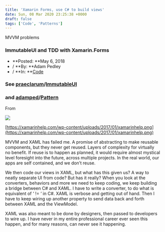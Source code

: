 ```yaml
---
title: 'Xamarin Forms, use C# to build views'
date: Sun, 08 Mar 2020 23:25:38 +0000
draft: false
tags: ['Code', 'Patterns']
---
```


MVVM problems

### ImmutableUI and TDD with Xamarin.Forms

*   **Posted: **May 6, 2018
*   / **By: **Adam Pedley
*   / **In: **[Code](https://xamarinhelp.com/category/code/)

### See [praeclarum](https://github.com/praeclarum)/**[ImmutableUI](https://github.com/praeclarum/ImmutableUI)**

### and [adamped](https://github.com/adamped)/**[Pattern](https://github.com/adamped/Pattern)**

From

![](https://xamarinhelp.com/wp-content/uploads/2017/01/xamarinhelp.png)

[https://xamarinhelp.com/wp-content/uploads/2017/01/xamarinhelp.png](https://xamarinhelp.com/wp-content/uploads/2017/01/xamarinhelp.png)

MVVM and XAML has failed me. A promise of abstracting to make reusable components, but they never get reused. Layers of complexity for virtually no benefit. If reuse is to happen as planned, it would require almost mystical level foresight into the future, across multiple projects. In the real world, our apps are self contained, and we don’t reuse.

We then code our views in XAML, but what has this given us? A way to neatly separate UI from code? But has it really? When you look at the converters, behaviors and more we need to keep coding, we keep building a bridge between C# and XAML. I have to write a converter, to do what is equivalent of ‘ != ‘ in C#. XAML is verbose and getting out of hand. Then I have to keep wiring up another property to send data back and forth between XAML and the ViewModel.

XAML was also meant to be done by designers, then passed to developers to wire up. I have never in my entire professional career ever seen this happen, and for many reasons, can never see it happening.